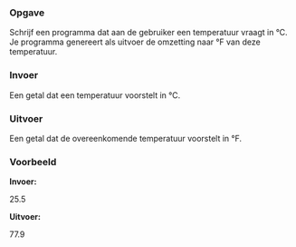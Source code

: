 ### Opgave

Schrijf een programma dat aan de gebruiker een temperatuur vraagt in °C. Je programma genereert als uitvoer de omzetting naar °F van deze temperatuur.

### Invoer
Een getal dat een temperatuur voorstelt in °C.

### Uitvoer
Een getal dat de overeenkomende temperatuur voorstelt in °F.

### Voorbeeld

**Invoer:**

25.5

**Uitvoer:**

77.9
